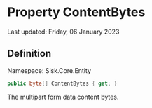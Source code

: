 # Property ContentBytes
Last updated: Friday, 06 January 2023

## Definition
Namespace: Sisk.Core.Entity

```csharp
public byte[] ContentBytes { get; }
```

The multipart form data content bytes.

